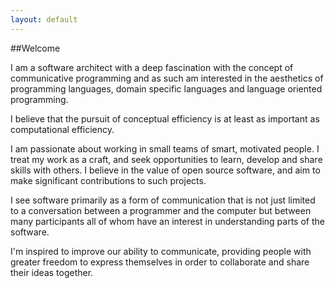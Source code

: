 ```yaml
---
layout: default
---
```

##Welcome

I am a software architect with a deep fascination with the concept of communicative programming and as
such am interested in the aesthetics of programming languages, domain
specific languages and language oriented programming.

I believe that the pursuit of conceptual efficiency is at least as
important as computational efficiency.

I am passionate about working in small teams of smart, motivated
people. I treat my work as a craft, and seek opportunities to learn,
develop and share skills with others. I believe in the value of open
source software, and aim to make significant contributions to such
projects.

I see software primarily as a form of communication that is not just
limited to a conversation between a programmer and the computer but
between many participants all of whom have an interest in
understanding parts of the software.

I'm inspired to improve our ability to communicate, providing people
with greater freedom to express themselves in order to collaborate and
share their ideas together.



